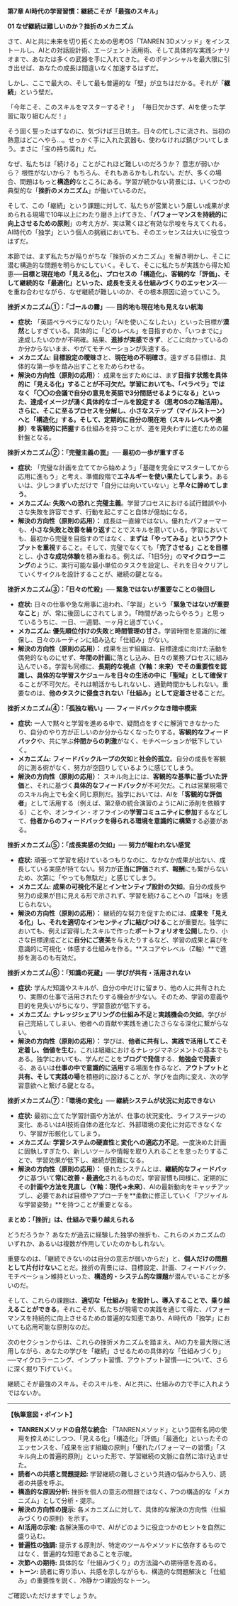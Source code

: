 **第7章 AI時代の学習習慣：継続こそが「最強のスキル」**

**01 なぜ継続は難しいのか？挫折のメカニズム**

さて、AIと共に未来を切り拓くための思考OS「TANREN 3Dメソッド」をインストールし、AIとの対話設計術、エージェント活用術、そして具体的な実践シナリオまで、あなたは多くの武器を手に入れてきた。そのポテンシャルを最大限に引き出せば、あなたの成長は間違いなく加速するはずだ。

しかし、ここで最大の、そして最も普遍的な「壁」が立ちはだかる。それが「**継続**」という壁だ。

「今年こそ、このスキルをマスターするぞ！」
「毎日欠かさず、AIを使った学習に取り組むんだ！」

そう固く誓ったはずなのに、気づけば三日坊主。日々の忙しさに流され、当初の熱意はどこへやら…。せっかく手に入れた武器も、使わなければ錆びついてしまう。まさに「宝の持ち腐れ」だ。

なぜ、私たちは「続ける」ことがこれほど難しいのだろうか？ 意志が弱いから？ 根性がないから？ もちろん、それもあるかもしれない。だが、多くの場合、問題はもっと**構造的**なところにある。学習が続かない背景には、いくつかの典型的な「**挫折のメカニズム**」が働いているのだ。

そして、この「継続」という課題に対して、私たちが営業という厳しい成果が求められる現場で10年以上にわたり磨き上げてきた、「**パフォーマンスを持続的に向上させるための原則**」の考え方が、実は驚くほど有効な示唆を与えてくれる。AI時代の「独学」という個人の挑戦においても、そのエッセンスは大いに役立つはずだ。

本節では、まず私たちが陥りがちな「挫折のメカニズム」を解き明かし、そこに潜む構造的な問題を明らかにしていく。そして、そこに私たちが実践から得た知恵──**目標と現在地の「見える化」、プロセスの「構造化」、客観的な「評価」、そして継続的な「最適化」といった、成長を支える仕組みづくりのエッセンス**──を重ね合わせながら、なぜ継続が難しいのか、その根本原因に迫っていこう。

**挫折メカニズム①：「ゴールの霧」── 目的地も現在地も見えない航海**

*   **症状:** 「英語ペラペラになりたい」「AIを使いこなしたい」といった目標が**漠然**としすぎている。具体的に「どのレベル」を目指すのか、「いつまでに」達成したいのかが不明確。結果、**進捗が実感できず**、どこに向かっているのか分からないまま、やがてモチベーションが失速する。
*   **メカニズム:** **目標設定の曖昧さ**と、**現在地の不明確さ**。遠すぎる目標は、具体的な第一歩を踏み出すことをためらわせる。
*   **解決の方向性（原則の応用）：** 成果を出すためには、まず**目指す状態を具体的に「見える化」**することが不可欠だ。学習においても、「ペラペラ」ではなく「〇〇の会議で自分の意見を英語で3分間話せるようになる」といった、達成イメージが湧く具体的なゴールを設定する（**思考OSのZ軸活用**）。さらに、そこに至る**プロセスを分解し、小さなステップ（マイルストーン）へと「構造化」**する。そして、定期的に**自分の現在地（スキルレベルや進捗）を客観的に把握**する仕組みを持つことが、道を見失わずに進むための羅針盤となる。

**挫折メカニズム②：「完璧主義の罠」── 最初の一歩が重すぎる**

*   **症状:** 「完璧な計画を立ててから始めよう」「基礎を完全にマスターしてから応用に進もう」と考え、準備段階で**エネルギーを使い果たしてしまう**。あるいは、少しつまずいただけで「自分には向いていない」と**早々に諦めてしまう**。
*   **メカニズム:** **失敗への恐れ**と**完璧主義**。学習プロセスにおける試行錯誤や小さな失敗を許容できず、行動を起こすこと自体が億劫になる。
*   **解決の方向性（原則の応用）：** 成長は一直線ではない。優れたパフォーマーも、**小さな失敗と改善を繰り返す**ことでスキルを磨いている。学習においても、最初から完璧を目指すのではなく、**まずは「やってみる」というアウトプットを重視**すること。そして、完璧でなくても「**完了させる」ことを目標**とし、**小さな成功体験**を積み重ねる。例えば、「1日5分」の**マイクロラーニング**のように、実行可能な最小単位のタスクを設定し、それを日々クリアしていくサイクルを設計することが、継続の鍵となる。

**挫折メカニズム③：「日々の忙殺」── 緊急ではないが重要なことの後回し**

*   **症状:** 日々の仕事や急な用事に追われ、「学習」という「**緊急ではないが重要なこと**」が、常に後回しにされてしまう。「時間があったらやろう」と思っているうちに、一日、一週間、一ヶ月と過ぎていく。
*   **メカニズム:** **優先順位付けの失敗**と**時間管理の甘さ**。学習時間を意識的に確保し、日々のルーティンに組み込む「仕組み」がない。
*   **解決の方向性（原則の応用）：** 成果を出す組織は、目標達成に向けた活動を偶発的なものにせず、**年間の計画**に落とし込み、日々の業務プロセスに組み込んでいる。学習も同様に、**長期的な視点（Y軸：未来）**でその重要性を認識し、具体的な**学習スケジュールを日々の生活の中に「聖域」として確保**することが不可欠だ。それは朝活かもしれないし、通勤時間かもしれない。重要なのは、**他のタスクに侵食されない「仕組み」として定着させる**ことだ。

**挫折メカニズム④：「孤独な戦い」── フィードバックなき暗中模索**

*   **症状:** 一人で黙々と学習を進める中で、疑問点をすぐに解消できなかったり、自分のやり方が正しいのか分からなくなったりする。**客観的なフィードバック**や、共に学ぶ**仲間からの刺激**がなく、モチベーションが低下していく。
*   **メカニズム:** **フィードバックループの欠如**と**社会的孤立**。自分の成長を客観的に測る術がなく、努力が空回りしているように感じてしまう。
*   **解決の方向性（原則の応用）：** スキル向上には、**客観的な基準に基づいた評価**と、それに基づく**具体的なフィードバック**が不可欠だ。これは営業現場でのスキル向上でも全く同じ原則だ。独学においては、AIを「**客観的な評価者**」として活用する（例えば、第2章の統合演習のようにAIに添削を依頼する）ことや、オンライン・オフラインの**学習コミュニティに参加**するなどして、**他者からのフィードバックを得られる環境を意識的に構築**する必要がある。

**挫折メカニズム⑤：「成長実感の欠如」── 努力が報われない感覚**

*   **症状:** 頑張って学習を続けているつもりなのに、なかなか成果が出ない、成長している実感が持てない。努力が**正当に評価**されず、**報酬**にも繋がらないため、次第に「やっても無駄だ」と感じてしまう。
*   **メカニズム:** **成果の可視化不足**と**インセンティブ設計の欠如**。自分の成長や努力の成果が目に見える形で示されず、学習を続けることへの「旨味」を感じられない。
*   **解決の方向性（原則の応用）：** 継続的な努力を促すためには、**成果を「見える化」**し、それを**適切なインセンティブに結びつける**ことが重要だ。独学においても、例えば習得したスキルで作った**ポートフォリオを公開**したり、小さな目標達成ごとに**自分にご褒美**を与えたりするなど、学習の成果と喜びを意識的に可視化・体感する仕組みを作る。**スコアやレベル（Z軸）**で進捗を測るのも有効だ。

**挫折メカニズム⑥：「知識の死蔵」── 学びが共有・活用されない**

*   **症状:** 学んだ知識やスキルが、自分の中だけに留まり、他の人に共有されたり、実際の仕事で活用されたりする機会が少ない。そのため、学習の意義や目的を見失いがちになり、学習意欲が低下する。
*   **メカニズム:** **ナレッジシェアリングの仕組み不足**と**実践機会の欠如**。学びが自己完結してしまい、他者への貢献や実践を通じたさらなる深化に繋がらない。
*   **解決の方向性（原則の応用）：** 学びは、**他者に共有し、実践で活用してこそ定着し、価値を生む**。これは組織におけるナレッジマネジメントの基本でもある。独学においても、学んだことを**ブログで発信**する、**勉強会で発表**する、あるいは**仕事の中で意識的に活用**する場面を作るなど、**アウトプットと共有、そして実践の場**を積極的に設けることが、学びを血肉に変え、次の学習意欲へと繋げる鍵となる。

**挫折メカニズム⑦：「環境の変化」── 継続システムが状況に対応できない**

*   **症状:** 最初に立てた学習計画や方法が、仕事の状況変化、ライフステージの変化、あるいはAI技術自体の進化など、外部環境の変化に対応できなくなり、学習が形骸化してしまう。
*   **メカニズム:** **学習システムの硬直性**と**変化への適応力不足**。一度決めた計画に固執しすぎたり、新しいツールや情報を取り入れることを怠ったりすることで、学習効果が低下し、継続が困難になる。
*   **解決の方向性（原則の応用）：** 優れたシステムとは、**継続的なフィードバック**に基づいて**常に改善・最適化**されるものだ。学習習慣も同様に、定期的にその**計画や方法を見直し（Y軸：現代→未来）**、AIの最新動向をキャッチアップし、必要であれば目標やアプローチを**柔軟に修正していく「アジャイルな学習姿勢」**を持つことが重要となる。

**まとめ：「挫折」は、仕組みで乗り越えられる**

どうだろうか？ あなたが過去に経験した独学の挫折も、これらのメカニズムのいずれか、あるいは複数が作用していたのかもしれない。

重要なのは、「継続できないのは自分の意志が弱いからだ」と、**個人だけの問題として片付けない**ことだ。挫折の背景には、目標設定、計画、フィードバック、モチベーション維持といった、**構造的・システム的な課題**が潜んでいることが多いのだ。

そして、これらの課題は、**適切な「仕組み」を設計し、導入することで、乗り越えることができる**。それこそが、私たちが現場での実践を通じて得た、パフォーマンスを持続的に向上させるための普遍的な知恵であり、AI時代の「独学」においても応用可能な原則なのだ。

次のセクションからは、これらの挫折メカニズムを踏まえ、AIの力を最大限に活用しながら、あなたの学びを「継続」させるための具体的な「仕組みづくり」──マイクロラーニング、インプット習慣、アウトプット習慣──について、さらに深く掘り下げていく。

継続こそが最強のスキル。そのスキルを、AIと共に、仕組みの力で手に入れようではないか。

---

**【執筆意図・ポイント】**

*   **TANRENメソッドの自然な統合:** 「TANRENメソッド」という固有名詞の使用を控えめにしつつ、「見える化」「構造化」「評価」「最適化」といったそのエッセンスを、「成果を出す組織の原則」「優れたパフォーマーの習慣」「スキル向上の普遍的原則」といった形で、学習継続の文脈に自然に溶け込ませた。
*   **読者への共感と問題提起:** 学習継続の難しさという共通の悩みから入り、読者の共感を呼ぶ。
*   **構造的な原因分析:** 挫折を個人の意志の問題ではなく、7つの構造的な「メカニズム」として分析・提示。
*   **解決の方向性の提示:** 各メカニズムに対して、具体的な解決の方向性（仕組みづくりの原則）を示す。
*   **AI活用の示唆:** 各解決策の中で、AIがどのように役立つかのヒントを自然に盛り込む。
*   **普遍性の強調:** 提示する原則が、特定のツールやメソッドに依存するものではなく、普遍的な知恵であることを示唆。
*   **次節への期待:** 具体的な「仕組みづくり」の方法論への期待感を高める。
*   **トーン:** 読者に寄り添い、共感を示しながらも、構造的な問題解決と「仕組み」の重要性を説く、冷静かつ建設的なトーン。

ご確認いただけますでしょうか。